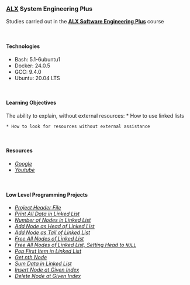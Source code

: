### [ALX](https://www.alxafrica.com/) System Engineering Plus

Studies carried out in the **[ALX Software Engineering Plus](https://www.alxafrica.com/software-engineering-plus/)** course

<br />

#### Technologies

* Bash:     5.1-6ubuntu1
* Docker:   24.0.5
* GCC:      9.4.0
* Ubuntu:   20.04 LTS

<br />

#### Learning Objectives

The ability to explain, without external resources:
    * How to use linked lists

    * How to look for resources without external assistance

<br />

#### Resources

* _[Google](https://google.com)_
* _[Youtube](https://youtube.com)_

<br />

#### Low Level Programming Projects

* _[Project Header File](lists.h)_
* _[Print All Data in Linked List](0-print_listint.c)_
* _[Number of Nodes in Linked List](1-listint_len.c)_
* _[Add Node as Head of Linked List](2-add_nodeint.c)_
* _[Add Node as Tail of Linked List](3-add_nodeint_end.c)_
* _[Free All Nodes of Linked List](4-free_listint.c)_
* _[Free All Nodes of Linked List, Setting Head to `NULL`](5-free_listint2.c)_
* _[Pop First Item in Linked List](6-pop_listint.c)_
* _[Get nth Node](7-get_nodeint.c)_
* _[Sum Data in Linked List](8-sum_listint.c)_
* _[Insert Node at Given Index](9-insert_nodeint.c)_
* _[Delete Node at Given Index](10-delete_nodeint.c)_

<br />

